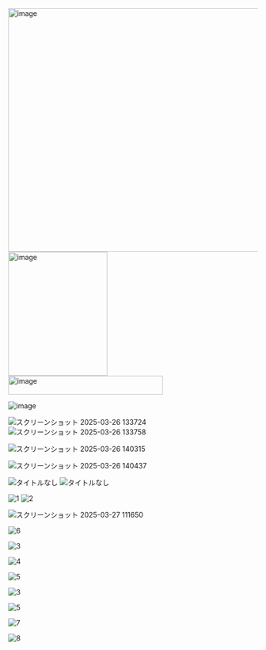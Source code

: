 <img width="3824" height="492" alt="image" src="https://github.com/user-attachments/assets/e80136ab-b6c7-441b-b493-9bc2b4ba1595" />

<img width="200" height="250" alt="image" src="https://github.com/user-attachments/assets/1ab46174-b070-4dc0-9f67-7a7becb41e80" />



<img width="312" height="38" alt="image" src="https://github.com/user-attachments/assets/180d15f6-a0be-4e88-8ee9-084b52f5aa9f" />




![image](https://github.com/user-attachments/assets/71a1bf70-d1d1-4c61-96c3-7b91da3dd779)


![スクリーンショット 2025-03-26 133724](https://github.com/user-attachments/assets/0162f735-f784-4876-ac73-94259e687dd2)
![スクリーンショット 2025-03-26 133758](https://github.com/user-attachments/assets/0346285f-017d-46eb-92dc-b49dfd58404c)

![スクリーンショット 2025-03-26 140315](https://github.com/user-attachments/assets/f4be015c-0671-4496-b2b6-b96588eba73c)

![スクリーンショット 2025-03-26 140437](https://github.com/user-attachments/assets/8e8d8114-5279-43ad-868c-ec93b0a4ce84)


![タイトルなし](https://github.com/user-attachments/assets/9f342de9-4bec-460c-8ecf-eb0d331bb69a)
![タイトルなし](https://github.com/user-attachments/assets/6d7bdac7-bbb7-46bd-9ea5-5f56ab3edba9)


![1](https://github.com/user-attachments/assets/753602e8-e668-4e06-a0ca-5b69888b1315)
![2](https://github.com/user-attachments/assets/9b394c9d-31b5-4f6b-ae7c-a8067e2fa2b8)


![スクリーンショット 2025-03-27 111650](https://github.com/user-attachments/assets/1c145366-95eb-4d12-8cad-31b84e5bdd11)

![6](https://github.com/user-attachments/assets/3dfa5e1f-96d7-43da-b7dd-eb0bd13ff7d9)


![3](https://github.com/user-attachments/assets/90c92ea9-0eef-4a65-85e5-7d3c1169e0b1)



![4](https://github.com/user-attachments/assets/adbd702c-a014-4875-a27a-b58bbafa171c)

![5](https://github.com/user-attachments/assets/d6315353-3c83-4529-85f7-fd5aaf35e187)


![3](https://github.com/user-attachments/assets/a051d18a-266b-4ca5-8f6d-43ca0dd1ab11)

![5](https://github.com/user-attachments/assets/5c5c43d4-216d-4b00-a840-d7494006309a)


![7](https://github.com/user-attachments/assets/cc9e41a5-6ce1-4ca4-b925-b6acfb9ea5ec)

![8](https://github.com/user-attachments/assets/a614fed3-e172-43e0-8086-8aebca727fe8)



